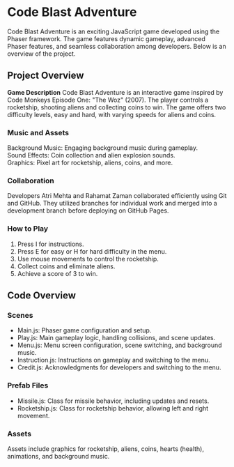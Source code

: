 # **Code Blast Adventure**

Code Blast Adventure is an exciting JavaScript game developed using the Phaser framework. The game features dynamic gameplay, advanced Phaser features, and seamless collaboration among developers. Below is an overview of the project.

## **Project Overview**

**Game Description**
Code Blast Adventure is an interactive game inspired by Code Monkeys Episode One: "The Woz" (2007). The player controls a rocketship, shooting aliens and collecting coins to win. The game offers two difficulty levels, easy and hard, with varying speeds for aliens and coins.

### **Music and Assets**
Background Music: Engaging background music during gameplay.\
Sound Effects: Coin collection and alien explosion sounds.\
Graphics: Pixel art for rocketship, aliens, coins, and more.

### **Collaboration**
Developers Atri Mehta and Rahamat Zaman collaborated efficiently using Git and GitHub. They utilized branches for individual work and merged into a development branch before deploying on GitHub Pages.

### **How to Play**
1. Press I for instructions.
2. Press E for easy or H for hard difficulty in the menu.
3. Use mouse movements to control the rocketship.
4. Collect coins and eliminate aliens.
5. Achieve a score of 3 to win.

## **Code Overview**

### **Scenes**
- Main.js: Phaser game configuration and setup.
- Play.js: Main gameplay logic, handling collisions, and scene updates.
- Menu.js: Menu screen configuration, scene switching, and background music.
- Instruction.js: Instructions on gameplay and switching to the menu.
- Credit.js: Acknowledgments for developers and switching to the menu.

### **Prefab Files**
- Missile.js: Class for missile behavior, including updates and resets.
- Rocketship.js: Class for rocketship behavior, allowing left and right movement.

### **Assets**
Assets include graphics for rocketship, aliens, coins, hearts (health), animations, and background music.
